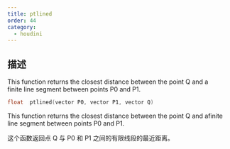 ```yaml
---
title: ptlined
order: 44
category:
  - houdini
---
```

    
## 描述

This function returns the closest distance between the point Q and a  
finite line segment between points P0 and P1.

```c
float  ptlined(vector P0, vector P1, vector Q)
```

This function returns the closest distance between the point Q and afinite
line segment between points P0 and P1.

这个函数返回点 Q 与 P0 和 P1 之间的有限线段的最近距离。
